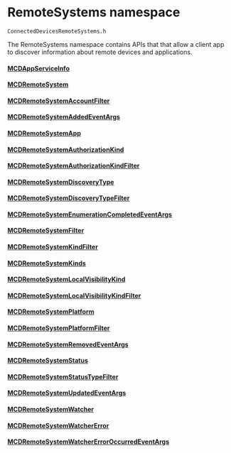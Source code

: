 # RemoteSystems namespace
```
ConnectedDevicesRemoteSystems.h
```

The RemoteSystems namespace contains APIs that that allow a client app to discover information about remote devices and applications.

#### [MCDAppServiceInfo](MCDAppServiceInfo.md)
#### [MCDRemoteSystem](MCDRemoteSystem.md)
#### [MCDRemoteSystemAccountFilter](MCDRemoteSystemAccountFilter.md)
#### [MCDRemoteSystemAddedEventArgs](MCDRemoteSystemAddedEventArgs.md)
#### [MCDRemoteSystemApp](MCDRemoteSystemApp.md)
#### [MCDRemoteSystemAuthorizationKind](MCDRemoteSystemAuthorizationKind.md)
#### [MCDRemoteSystemAuthorizationKindFilter](MCDRemoteSystemAuthorizationKindFilter.md)
#### [MCDRemoteSystemDiscoveryType](MCDRemoteSystemDiscoveryType.md)
#### [MCDRemoteSystemDiscoveryTypeFilter](MCDRemoteSystemDiscoveryTypeFilter.md)
#### [MCDRemoteSystemEnumerationCompletedEventArgs](MCDRemoteSystemEnumerationCompletedEventArgs.md)
#### [MCDRemoteSystemFilter](MCDRemoteSystemFilter.md)
#### [MCDRemoteSystemKindFilter](MCDRemoteSystemKindFilter.md)
#### [MCDRemoteSystemKinds](MCDRemoteSystemKinds.md)
#### [MCDRemoteSystemLocalVisibilityKind](MCDRemoteSystemLocalVisibilityKind.md)
#### [MCDRemoteSystemLocalVisibilityKindFilter](MCDRemoteSystemLocalVisibilityKindFilter.md)
#### [MCDRemoteSystemPlatform](MCDRemoteSystemPlatform.md)
#### [MCDRemoteSystemPlatformFilter](MCDRemoteSystemPlatformFilter.md)
#### [MCDRemoteSystemRemovedEventArgs](MCDRemoteSystemRemovedEventArgs.md)
#### [MCDRemoteSystemStatus](MCDRemoteSystemStatus.md)
#### [MCDRemoteSystemStatusTypeFilter](MCDRemoteSystemStatusTypeFilter.md)
#### [MCDRemoteSystemUpdatedEventArgs](MCDRemoteSystemUpdatedEventArgs.md)
#### [MCDRemoteSystemWatcher](MCDRemoteSystemWatcher.md)
#### [MCDRemoteSystemWatcherError](MCDRemoteSystemWatcherError.md)
#### [MCDRemoteSystemWatcherErrorOccurredEventArgs](MCDRemoteSystemWatcherErrorOccurredEventArgs.md)